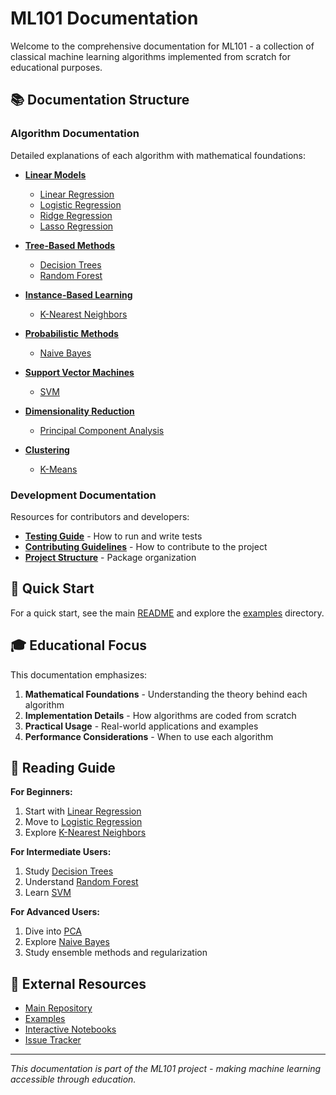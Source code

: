 # ML101 Documentation

Welcome to the comprehensive documentation for ML101 - a collection of classical machine learning algorithms implemented from scratch for educational purposes.

## 📚 Documentation Structure

### Algorithm Documentation
Detailed explanations of each algorithm with mathematical foundations:

- **[Linear Models](algorithms/)**
  - [Linear Regression](algorithms/linear_regression_README.md)
  - [Logistic Regression](algorithms/logistic_regression_README.md)
  - [Ridge Regression](algorithms/ridge_regression_README.md)
  - [Lasso Regression](algorithms/lasso_regression_README.md)

- **[Tree-Based Methods](algorithms/)**
  - [Decision Trees](algorithms/decision_trees_README.md)
  - [Random Forest](algorithms/random_forest_README.md)

- **[Instance-Based Learning](algorithms/)**
  - [K-Nearest Neighbors](algorithms/knn_README.md)

- **[Probabilistic Methods](algorithms/)**
  - [Naive Bayes](algorithms/naive_bayes_README.md)

- **[Support Vector Machines](algorithms/)**
  - [SVM](algorithms/svm_README.md)

- **[Dimensionality Reduction](algorithms/)**
  - [Principal Component Analysis](algorithms/pca_README.md)

- **[Clustering](algorithms/)**
  - [K-Means](algorithms/kmeans_README.md)

### Development Documentation
Resources for contributors and developers:

- **[Testing Guide](development/testing.md)** - How to run and write tests
- **[Contributing Guidelines](../CONTRIBUTING.md)** - How to contribute to the project
- **[Project Structure](../PACKAGE_STRUCTURE.md)** - Package organization

## 🚀 Quick Start

For a quick start, see the main [README](../README.md) and explore the [examples](../examples/) directory.

## 🎓 Educational Focus

This documentation emphasizes:

1. **Mathematical Foundations** - Understanding the theory behind each algorithm
2. **Implementation Details** - How algorithms are coded from scratch
3. **Practical Usage** - Real-world applications and examples
4. **Performance Considerations** - When to use each algorithm

## 📖 Reading Guide

**For Beginners:**
1. Start with [Linear Regression](algorithms/linear_regression_README.md)
2. Move to [Logistic Regression](algorithms/logistic_regression_README.md)
3. Explore [K-Nearest Neighbors](algorithms/knn_README.md)

**For Intermediate Users:**
1. Study [Decision Trees](algorithms/decision_trees_README.md)
2. Understand [Random Forest](algorithms/random_forest_README.md)
3. Learn [SVM](algorithms/svm_README.md)

**For Advanced Users:**
1. Dive into [PCA](algorithms/pca_README.md)
2. Explore [Naive Bayes](algorithms/naive_bayes_README.md)
3. Study ensemble methods and regularization

## 🔗 External Resources

- [Main Repository](https://github.com/hustcalm/ML101)
- [Examples](../examples/)
- [Interactive Notebooks](../notebooks/)
- [Issue Tracker](https://github.com/hustcalm/ML101/issues)

---

*This documentation is part of the ML101 project - making machine learning accessible through education.*